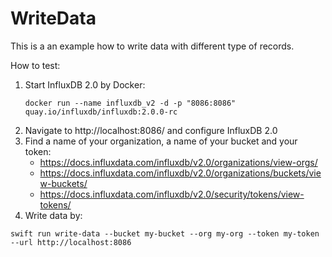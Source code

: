 # WriteData

This is a an example how to write data with different type of records.

How to test:
1. Start InfluxDB 2.0 by Docker:
    ```console
    docker run --name influxdb_v2 -d -p "8086:8086" quay.io/influxdb/influxdb:2.0.0-rc
    ```
1. Navigate to http://localhost:8086/ and configure InfluxDB 2.0 
1. Find a name of your organization, a name of your bucket and your token:
    - https://docs.influxdata.com/influxdb/v2.0/organizations/view-orgs/
    - https://docs.influxdata.com/influxdb/v2.0/organizations/buckets/view-buckets/
    - https://docs.influxdata.com/influxdb/v2.0/security/tokens/view-tokens/
1. Write data by:
```console
swift run write-data --bucket my-bucket --org my-org --token my-token --url http://localhost:8086
```
